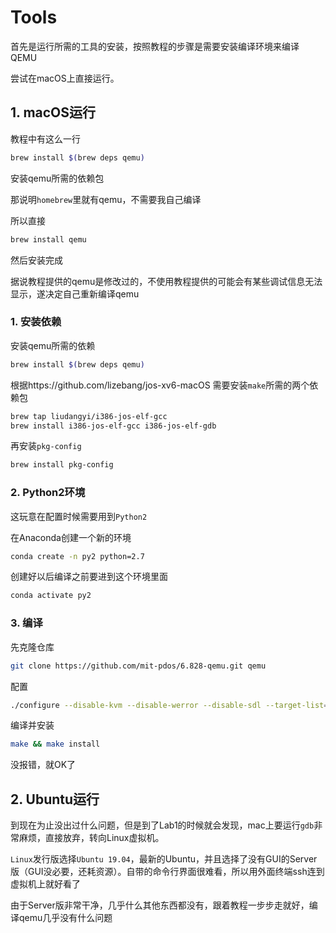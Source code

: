 # Tools
首先是运行所需的工具的安装，按照教程的步骤是需要安装编译环境来编译QEMU

尝试在macOS上直接运行。

## 1. macOS运行

教程中有这么一行
```bash
brew install $(brew deps qemu)
```
安装qemu所需的依赖包

那说明`homebrew`里就有qemu，不需要我自己编译

所以直接
```bash
brew install qemu
```

然后安装完成

据说教程提供的qemu是修改过的，不使用教程提供的可能会有某些调试信息无法显示，遂决定自己重新编译qemu

### 1. 安装依赖

安装qemu所需的依赖

```bash
brew install $(brew deps qemu)
```

根据https://github.com/lizebang/jos-xv6-macOS
需要安装`make`所需的两个依赖包

```bash
brew tap liudangyi/i386-jos-elf-gcc
brew install i386-jos-elf-gcc i386-jos-elf-gdb
```

再安装`pkg-config`

```bash
brew install pkg-config
```

### 2. Python2环境

这玩意在配置时候需要用到`Python2`

在Anaconda创建一个新的环境

```bash
conda create -n py2 python=2.7
```

创建好以后编译之前要进到这个环境里面

```bash
conda activate py2
```

### 3. 编译

先克隆仓库

```bash
git clone https://github.com/mit-pdos/6.828-qemu.git qemu
```

配置

```bash
./configure --disable-kvm --disable-werror --disable-sdl --target-list="i386-softmmu x86_64-softmmu"
```

编译并安装

```bash
make && make install
```

没报错，就OK了

## 2. Ubuntu运行

到现在为止没出过什么问题，但是到了Lab1的时候就会发现，mac上要运行`gdb`非常麻烦，直接放弃，转向Linux虚拟机。

`Linux`发行版选择`Ubuntu 19.04`，最新的Ubuntu，并且选择了没有GUI的Server版（GUI没必要，还耗资源）。自带的命令行界面很难看，所以用外面终端ssh连到虚拟机上就好看了



由于Server版非常干净，几乎什么其他东西都没有，跟着教程一步步走就好，编译qemu几乎没有什么问题